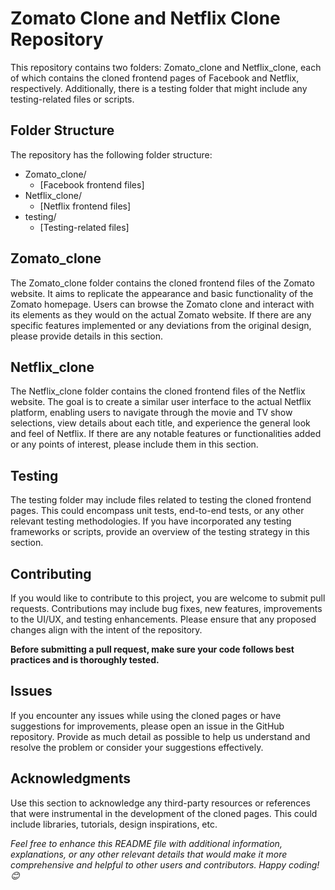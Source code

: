 # Zomato Clone and Netflix Clone Repository
This repository contains two folders: Zomato_clone and Netflix_clone, each of which contains the cloned frontend pages of Facebook and Netflix, respectively. Additionally, there is a testing folder that might include any testing-related files or scripts.

## Folder Structure
The repository has the following folder structure:

- Zomato_clone/
  - [Facebook frontend files]
- Netflix_clone/
  - [Netflix frontend files]
- testing/
  - [Testing-related files]

## Zomato_clone
The Zomato_clone folder contains the cloned frontend files of the Zomato website. It aims to replicate the appearance and basic functionality of the Zomato homepage. Users can browse the Zomato clone and interact with its elements as they would on the actual Zomato website. If there are any specific features implemented or any deviations from the original design, please provide details in this section.

## Netflix_clone
The Netflix_clone folder contains the cloned frontend files of the Netflix website. The goal is to create a similar user interface to the actual Netflix platform, enabling users to navigate through the movie and TV show selections, view details about each title, and experience the general look and feel of Netflix. If there are any notable features or functionalities added or any points of interest, please include them in this section.

## Testing
The testing folder may include files related to testing the cloned frontend pages. This could encompass unit tests, end-to-end tests, or any other relevant testing methodologies. If you have incorporated any testing frameworks or scripts, provide an overview of the testing strategy in this section.

## Contributing
If you would like to contribute to this project, you are welcome to submit pull requests. Contributions may include bug fixes, new features, improvements to the UI/UX, and testing enhancements. Please ensure that any proposed changes align with the intent of the repository.

**Before submitting a pull request, make sure your code follows best practices and is thoroughly tested.**

## Issues
If you encounter any issues while using the cloned pages or have suggestions for improvements, please open an issue in the GitHub repository. Provide as much detail as possible to help us understand and resolve the problem or consider your suggestions effectively.

## Acknowledgments
Use this section to acknowledge any third-party resources or references that were instrumental in the development of the cloned pages. This could include libraries, tutorials, design inspirations, etc.

*Feel free to enhance this README file with additional information, explanations, or any other relevant details that would make it more comprehensive and helpful to other users and contributors. Happy coding! 😊*





